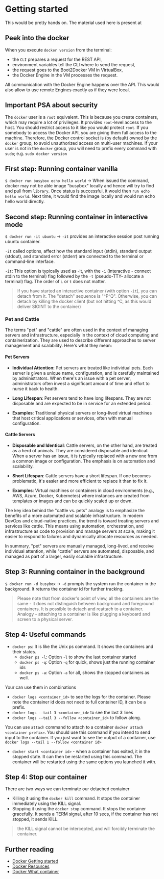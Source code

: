 # Getting started

This would be pretty hands on. The material used here is present at 

## Peek into the docker

When you execute `docker version` from the terminal:

* the `CLI` prepares a request for the REST API,
* environment variables tell the CLI where to send the request,
* the request goes to the Boot2Docker VM in VirtualBox,
* the Docker Engine in the VM processes the request.

All communication with the Docker Engine happens over the API. This would also allow to use remote Engines exactly as if they were local.

## Important PSA about security

The `docker` user is a `root` equivalent. This is because you create containers, which may require a lot of privileges. It provides `root`-level access to the host. You should restrict access to it like you would protect `root`. If you somebody to access the Docker API, you are giving them full access to the machine. Therefore, the Docker control socket is (by default) owned by the `docker` group, to avoid unauthorized access on multi-user machines. If your user is not in the `docker` group, you will need to prefix every command with `sudo`; e.g. `sudo docker version`

## First step: Running container vanilla

`$ docker run busybox echo hello world` -> When issued the command, docker may not be able image "busybox" locally and hence will try to find and pull from `library`. Once status is successful, it would then `run echo hello world`. Next time, it would find the image locally and would run echo hello world directly.

## Second step: Running container in interactive mode

`$ docker run -it ubuntu` -> `-it` provides an interactive session post running ubuntu container.

`-it` called options, affect how the standard input (stdin), standard output (stdout), and standard error (stderr) are connected to the terminal or command-line interface.

`-it`: This option is typically used as -it, with the `-i` (interactive - connect stdin to the terminal) flag followed by the `-t` (pseudo-TTY- allocate a terminal) flag. The order of `i` or `t` does not matter.

> If you have started an interactive container (with option `-it`), you can detach from it. The "detach" sequence is "^P^Q". Otherwise, you can detach by killing the docker client (but not hitting ^C, as this would deliver SIGINT to the container)

### Pet and Cattle

The terms "pet" and "cattle" are often used in the context of managing servers and infrastructure, especially in the context of cloud computing and containerization. They are used to describe different approaches to server management and scalability. Here's what they mean:

#### Pet Servers

* **Individual Attention**: Pet servers are treated like individual pets. Each server is given a unique name, configuration, and is carefully maintained by administrators. When there's an issue with a pet server, administrators often invest a significant amount of time and effort to nurse it back to health.

* **Long Lifespan**: Pet servers tend to have long lifespans. They are not disposable and are expected to be in service for an extended period.

* **Examples**: Traditional physical servers or long-lived virtual machines that host critical applications or services, often with manual configuration.

#### Cattle Servers

* **Disposable and Identical**: Cattle servers, on the other hand, are treated as a herd of animals. They are considered disposable and identical. When a server has an issue, it is typically replaced with a new one from a common image or configuration. The emphasis is on automation and scalability.

* **Short Lifespan**: Cattle servers have a short lifespan. If one becomes problematic, it's easier and more efficient to replace it than to fix it.

* **Examples**: Virtual machines or containers in cloud environments (e.g., AWS, Azure, Docker, Kubernetes) where instances are created from templates or images and can be quickly scaled up or down.

The key idea behind the "cattle vs. pets" analogy is to emphasize the benefits of a more automated and scalable infrastructure. In modern DevOps and cloud-native practices, the trend is toward treating servers and services like cattle. This means using automation, orchestration, and infrastructure as code to provision and manage servers at scale, making it easier to respond to failures and dynamically allocate resources as needed.

In summary, "pet" servers are manually managed, long-lived, and receive individual attention, while "cattle" servers are automated, disposable, and managed as part of a larger, easily scalable infrastructure.

## Step 3: Running container in the background

`$ docker run -d busybox` -> `-d` prompts the system run the container in the background. It returns the container id for further tracking.

> Please note that from docker's point of view, all the containers are the same - it does not distinguish between background and foreground containers. It is possible to detach and reattach to a container. Analogy - attaching to a container is like plugging a keyboard and screen to a physical server.

## Step 4: Useful commands

* `docker ps`: It is like the Unix ps command. It shows the containers and their states.
  * `docker ps -l`: Option `-l` to show the last container started
  * `docker ps -q`: Option `-q` for quick, shows just the running container ids
  * `docker ps -a`: Option `-a` for all, shows the stopped containers as well.

Your can use them in combinations

* `docker logs <container_id>` to see the logs for the container. Please note the container id does not need to full container ID, it can be a prefix.
* `docker logs --tail 3 <container_id>` to see the last 3 lines
* `docker logs --tail 3 --follow <container_id>` to follow along.

You can use `attach` command to attach to a container `docker attach <container prefix>`. You should use this command if you intend to send input to the container. If you just want to see the output of a container, use `docker logs --tail 1 --follow <container id>`

* `docker start <container id>` - when a container has exited, it in the stopped state. It can then be restarted using this command. The container will be restarted using the same options you launched it with.

## Step 4: Stop our container

There are two ways we can terminate our detached container

* Killing it using the `docker kill` command. It stops the container immediately using the KILL signal.
* Stopping it using the `docker stop` command. It stops the container gracefully. It sends a TERM signal, after 10 secs, if the container has not stopped, it sends KILL.
  
> the KILL signal cannot be intercepted, and will forcibly terminate the container.

## Further reading

* [Docker Getting started](https://docs.docker.com/get-started/overview/)
* [Docker Resources](https://docs.docker.com/get-started/resources/)
* [Docker What container](https://www.docker.com/resources/what-container/#/package_software)
